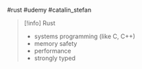 #rust  #udemy  #catalin_stefan

>[!info] Rust
>- systems programming (like C, C++)
>- memory safety
>- performance
>- strongly typed















